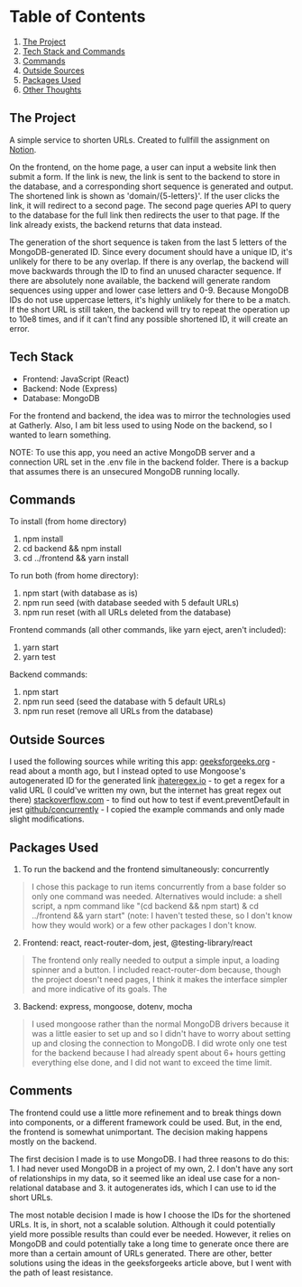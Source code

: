 # Table of Contents
1. [The Project](#the-project)
2. [Tech Stack and Commands](#tech-stack)
3. [Commands](#commands)
3. [Outside Sources](#outside-sources)
4. [Packages Used](#packages-used)
5. [Other Thoughts](#other-thoughts)

## The Project

A simple service to shorten URLs. Created to fullfill the assignment on [Notion](https://www.notion.so/Gatherly-Take-Home-Assessment-URL-Shortener-66dc43827c094633928741138fd8f672).

On the frontend, on the home page, a user can input a website link then submit a form. If the link is new, the link is sent to the backend to store in the database, and a corresponding short sequence is generated and output. The shortened link is shown as 'domain/{5-letters}'. If the user clicks the link, it will redirect to a second page. The second page queries API to query to the database for the full link then redirects the user to that page. If the link already exists, the backend returns that data instead.

The generation of the short sequence is taken from the last 5 letters of the MongoDB-generated ID. Since every document should have a unique ID, it's unlikely for there to be any overlap. If there is any overlap, the backend will move backwards through the ID to find an unused character sequence. If there are absolutely none available, the backend will generate random sequences using upper and lower case letters and 0-9. Because MongoDB IDs do not use uppercase letters, it's highly unlikely for there to be a match. If the short URL is still taken, the backend will try to repeat the operation up to 10e8 times, and if it can't find any possible shortened ID, it will create an error.

## Tech Stack
* Frontend: JavaScript (React)
* Backend: Node (Express)
* Database: MongoDB

For the frontend and backend, the idea was to mirror the technologies used at Gatherly. Also, I am bit less used to using Node on the backend, so I wanted to learn something.

NOTE: To use this app, you need an active MongoDB server and a connection URL set in the .env file in the backend folder. There is a backup that assumes there is an unsecured MongoDB running locally.

## Commands
To install (from home directory)
1. npm install
2. cd backend && npm install
3. cd ../frontend && yarn install

To run both (from home directory):
1. npm start (with database as is)
2. npm run seed (with database seeded with 5 default URLs)
3. npm run reset (with all URLs deleted from the database)

Frontend commands (all other commands, like yarn eject, aren't included):
1. yarn start
2. yarn test

Backend commands:
1. npm start
3. npm run seed (seed the database with 5 default URLs)
4. npm run reset (remove all URLs from the database)

## Outside Sources

I used the following sources while writing this app:
[geeksforgeeks.org](https://www.geeksforgeeks.org/how-to-design-a-tiny-url-or-url-shortener/) - read about a month ago, but I instead opted to use Mongoose's autogenerated ID for the generated link
[ihateregex.io](https://ihateregex.io/expr/url/) - to get a regex for a valid URL (I could've written my own, but the internet has great regex out there)
[stackoverflow.com](https://stackoverflow.com/questions/60455119/react-jest-test-preventdefault-action) - to find out how to test if event.preventDefault in jest
[github/concurrently](https://github.com/open-cli-tools/concurrently) - I copied the example commands and only made slight modifications.

## Packages Used

1. To run the backend and the frontend simultaneously: concurrently
> I chose this package to run items concurrently from a base folder so only one command was needed. Alternatives would include: a shell script, a npm command like "(cd backend && npm start) & cd ../frontend && yarn start" (note: I haven't tested these, so I don't know how they would work) or a few other packages I don't know.
2. Frontend: react, react-router-dom, jest, @testing-library/react
> The frontend only really needed to output a simple input, a loading spinner and a button. I included react-router-dom because, though the project doesn't need pages, I think it makes the interface simpler and more indicative of its goals. The 
3. Backend: express, mongoose, dotenv, mocha
> I used mongoose rather than the normal MongoDB drivers because it was a little easier to set up and so I didn't have to worry about setting up and closing the connection to MongoDB. I did wrote only one test for the backend because I had already spent about 6+ hours getting everything else done, and I did not want to exceed the time limit.

## Comments

The frontend could use a little more refinement and to break things down into components, or a different framework could be used. But, in the end, the frontend is somewhat unimportant. The decision making happens mostly on the backend.

The first decision I made is to use MongoDB. I had three reasons to do this: 1. I had never used MongoDB in a project of my own, 2. I don't have any sort of relationships in my data, so it seemed like an ideal use case for a non-relational database and 3. it autogenerates ids, which I can use to id the short URLs.

The most notable decision I made is how I choose the IDs for the shortened URLs. It is, in short, not a scalable solution. Although it could potentially yield more possible results than could ever be needed. However, it relies on MongoDB and could potentially take a long time to generate once there are more than a certain amount of URLs generated. There are other, better solutions using the ideas in the geeksforgeeks article above, but I went with the path of least resistance.